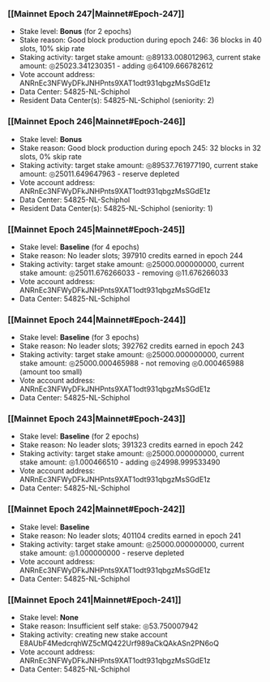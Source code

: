 ### [[Mainnet Epoch 247|Mainnet#Epoch-247]]
* Stake level: **Bonus** (for 2 epochs)
* Stake reason: Good block production during epoch 246: 36 blocks in 40 slots, 10% skip rate
* Staking activity: target stake amount: ◎89133.008012963, current stake amount: ◎25023.341230351 - adding ◎64109.666782612
* Vote account address: ANRnEc3NFWyDFkJNHPnts9XAT1odt931qbgzMsSGdE1z
* Data Center: 54825-NL-Schiphol
* Resident Data Center(s): 54825-NL-Schiphol (seniority: 2)
### [[Mainnet Epoch 246|Mainnet#Epoch-246]]
* Stake level: **Bonus**
* Stake reason: Good block production during epoch 245: 32 blocks in 32 slots, 0% skip rate
* Staking activity: target stake amount: ◎89537.761977190, current stake amount: ◎25011.649647963 - reserve depleted
* Vote account address: ANRnEc3NFWyDFkJNHPnts9XAT1odt931qbgzMsSGdE1z
* Data Center: 54825-NL-Schiphol
* Resident Data Center(s): 54825-NL-Schiphol (seniority: 1)
### [[Mainnet Epoch 245|Mainnet#Epoch-245]]
* Stake level: **Baseline** (for 4 epochs)
* Stake reason: No leader slots; 397910 credits earned in epoch 244
* Staking activity: target stake amount: ◎25000.000000000, current stake amount: ◎25011.676266033 - removing ◎11.676266033
* Vote account address: ANRnEc3NFWyDFkJNHPnts9XAT1odt931qbgzMsSGdE1z
* Data Center: 54825-NL-Schiphol
### [[Mainnet Epoch 244|Mainnet#Epoch-244]]
* Stake level: **Baseline** (for 3 epochs)
* Stake reason: No leader slots; 392762 credits earned in epoch 243
* Staking activity: target stake amount: ◎25000.000000000, current stake amount: ◎25000.000465988 - not removing ◎0.000465988 (amount too small)
* Vote account address: ANRnEc3NFWyDFkJNHPnts9XAT1odt931qbgzMsSGdE1z
* Data Center: 54825-NL-Schiphol
### [[Mainnet Epoch 243|Mainnet#Epoch-243]]
* Stake level: **Baseline** (for 2 epochs)
* Stake reason: No leader slots; 391323 credits earned in epoch 242
* Staking activity: target stake amount: ◎25000.000000000, current stake amount: ◎1.000466510 - adding ◎24998.999533490
* Vote account address: ANRnEc3NFWyDFkJNHPnts9XAT1odt931qbgzMsSGdE1z
* Data Center: 54825-NL-Schiphol
### [[Mainnet Epoch 242|Mainnet#Epoch-242]]
* Stake level: **Baseline**
* Stake reason: No leader slots; 401104 credits earned in epoch 241
* Staking activity: target stake amount: ◎25000.000000000, current stake amount: ◎1.000000000 - reserve depleted
* Vote account address: ANRnEc3NFWyDFkJNHPnts9XAT1odt931qbgzMsSGdE1z
* Data Center: 54825-NL-Schiphol
### [[Mainnet Epoch 241|Mainnet#Epoch-241]]
* Stake level: **None**
* Stake reason: Insufficient self stake: ◎53.750007942
* Staking activity: creating new stake account E8AUbF4MedcrqhWZ5cMQ422Urf989aCkQAkASn2PN6oQ
* Vote account address: ANRnEc3NFWyDFkJNHPnts9XAT1odt931qbgzMsSGdE1z
* Data Center: 54825-NL-Schiphol